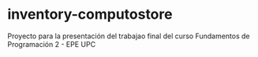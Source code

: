 # inventory-computostore
Proyecto para la presentación del trabajao final del curso Fundamentos de Programación 2 - EPE UPC
